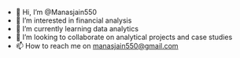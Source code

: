 - 👋 Hi, I’m @Manasjain550
- 👀 I’m interested in financial analysis 
- 🌱 I’m currently learning data analytics 
- 💞️ I’m looking to collaborate on analytical projects and case studies 
- 📫 How to reach me on manasjain550@gmail.com

<!---
Manasjain550/Manasjain550 is a ✨ special ✨ repository because its `README.md` (this file) appears on your GitHub profile.
You can click the Preview link to take a look at your changes.
--->
